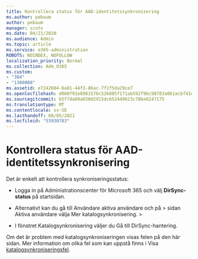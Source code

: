 ```yaml
---
title: Kontrollera status för AAD-identitetssynkronisering
ms.author: pebaum
author: pebaum
manager: scotv
ms.date: 04/21/2020
ms.audience: Admin
ms.topic: article
ms.service: o365-administration
ROBOTS: NOINDEX, NOFOLLOW
localization_priority: Normal
ms.collection: Adm_O365
ms.custom:
- "304"
- "1300008"
ms.assetid: e7242604-6a81-44f3-86ac-7f1f5da29ce7
ms.openlocfilehash: d060791e8981576c526885f171ab592f96c98783a061acbf41e659b1f896b8cf
ms.sourcegitcommit: b5f7da89a650d2915dc652449623c78be6247175
ms.translationtype: MT
ms.contentlocale: sv-SE
ms.lasthandoff: 08/05/2021
ms.locfileid: "53930783"
---
```

# <a name="check-aad-identity-sync-status"></a>Kontrollera status för AAD-identitetssynkronisering

Det är enkelt att kontrollera synkroniseringsstatus:
  
- Logga in på Administrationscenter för Microsoft 365 och välj **DirSync-status** på startsidan.

- Alternativt kan du gå till Användare aktiva användare och på \> sidan Aktiva användare välja Mer katalogsynkronisering. \>

- I fönstret Katalogsynkronisering väljer du Gå till DirSync-hantering.

Om det är problem med katalogsynkroniseringen visas felen på den här sidan. Mer information om olika fel som kan uppstå finns i Visa [katalogsynkroniseringsfel](https://docs.microsoft.com//office365/enterprise/identify-directory-synchronization-errors).
  